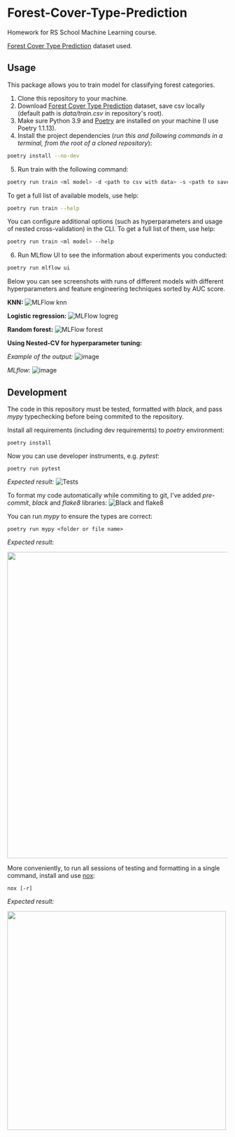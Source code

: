 # Forest-Cover-Type-Prediction
Homework for RS School Machine Learning course.

[Forest Cover Type Prediction](https://www.kaggle.com/competitions/forest-cover-type-prediction) dataset used.

## Usage
This package allows you to train model for classifying forest categories.
1. Clone this repository to your machine.
2. Download 
[Forest Cover Type Prediction](https://www.kaggle.com/competitions/forest-cover-type-prediction) dataset, save csv locally (default path is *data/train.csv* in repository's root).
3. Make sure Python 3.9 and [Poetry](https://python-poetry.org/docs/) are installed on your machine (I use Poetry 1.1.13).
4. Install the project dependencies (*run this and following commands in a terminal, from the root of a cloned repository*):
```sh
poetry install --no-dev
```
5. Run train with the following command:
```sh
poetry run train <ml model> -d <path to csv with data> -s <path to save trained model>
```
To get a full list of available models, use help:
```sh
poetry run train --help
```
You can configure additional options (such as hyperparameters and usage of nested cross-validation) in the CLI. To get a full list of them, use help:
```sh
poetry run train <ml model> --help
```
6. Run MLflow UI to see the information about experiments you conducted:
```sh
poetry run mlflow ui
```
Below you can see screenshots with runs of different models with different hyperparameters and feature engineering techniques sorted by AUC score.

**KNN:**
![MLFlow knn](https://user-images.githubusercontent.com/43503787/166750880-e9d085b0-607f-4a88-be33-53a5d1c7e258.png)

**Logistic regression:**
![MLFlow logreg](https://user-images.githubusercontent.com/43503787/166762861-3c2818dc-6879-4814-9b4a-4daadeece4c7.png)

**Random forest:**
![MLFlow forest](https://user-images.githubusercontent.com/43503787/166759763-1aece55b-2f7d-4ddf-b06a-19fe449010b8.png)

**Using Nested-CV for hyperparameter tuning:**

*Example of the output:*
![image](https://user-images.githubusercontent.com/43503787/167865886-cf11577a-6732-4762-acdb-316d60881e61.png)

*MLflow:*
![image](https://user-images.githubusercontent.com/43503787/167886335-d9572d0d-4312-4160-969a-2d7ade1a38be.png)


## Development

The code in this repository must be tested, formatted with _black_, and pass _mypy_ typechecking before being commited to the repository.

Install all requirements (including dev requirements) to _poetry_ environment:
```
poetry install
```
Now you can use developer instruments, e.g. _pytest_:
```
poetry run pytest
```
*Expected result:*
![Tests](https://user-images.githubusercontent.com/43503787/167138592-4e36848f-4dd5-4c74-957f-b3f073186c4f.png)

To format my code automatically while commiting to git, I've added _pre-commit_, _black_ and _flake8_ libraries:
![Black and flake8](https://user-images.githubusercontent.com/43503787/167148781-672a0fef-3818-4030-8483-d4f4ceba91a5.png)

You can run _mypy_ to ensure the types are correct:
```
poetry run mypy <folder or file name>
```

_Expected result:_

<img src="https://user-images.githubusercontent.com/43503787/167158376-c5fd731d-a8af-49be-a427-5c6162dd5085.png" width="700">

More conveniently, to run all sessions of testing and formatting in a single command, install and use [nox](https://nox.thea.codes/en/stable/): 
```
nox [-r]
```

_Expected result:_

<img src="https://user-images.githubusercontent.com/43503787/167690225-b8ee2377-377d-4c5f-8c25-68e28dd04744.png" width="500">
